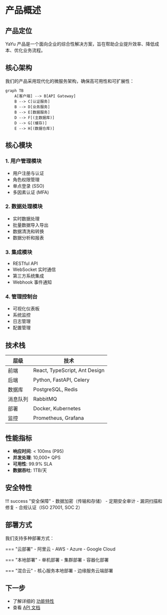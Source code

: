 # 产品概述

## 产品定位

YaYu 产品是一个面向企业的综合性解决方案，旨在帮助企业提升效率、降低成本、优化业务流程。

## 核心架构

我们的产品采用现代化的微服务架构，确保高可用性和可扩展性：

```mermaid
graph TB
    A[客户端] --> B[API Gateway]
    B --> C[认证服务]
    B --> D[业务服务]
    B --> E[数据服务]
    D --> F[(主数据库)]
    D --> G[(缓存)]
    E --> H[(数据仓库)]
```

## 核心模块

### 1. 用户管理模块

- 用户注册与认证
- 角色权限管理
- 单点登录 (SSO)
- 多因素认证 (MFA)

### 2. 数据处理模块

- 实时数据处理
- 批量数据导入导出
- 数据清洗和转换
- 数据分析和报表

### 3. 集成模块

- RESTful API
- WebSocket 实时通信
- 第三方系统集成
- Webhook 事件通知

### 4. 管理控制台

- 可视化仪表板
- 系统监控
- 日志管理
- 配置管理

## 技术栈

| 层级 | 技术 |
|------|------|
| 前端 | React, TypeScript, Ant Design |
| 后端 | Python, FastAPI, Celery |
| 数据库 | PostgreSQL, Redis |
| 消息队列 | RabbitMQ |
| 部署 | Docker, Kubernetes |
| 监控 | Prometheus, Grafana |

## 性能指标

- **响应时间**: < 100ms (P95)
- **并发处理**: 10,000+ QPS
- **可用性**: 99.9% SLA
- **数据吞吐**: 1TB/天

## 安全特性

!!! success "安全保障"
    - 数据加密（传输和存储）
    - 定期安全审计
    - 漏洞扫描和修复
    - 合规认证（ISO 27001, SOC 2）

## 部署方式

我们支持多种部署方式：

=== "云部署"
    - 阿里云
    - AWS
    - Azure
    - Google Cloud

=== "本地部署"
    - 单机部署
    - 集群部署
    - 容器化部署

=== "混合云"
    - 核心服务本地部署
    - 边缘服务云端部署

## 下一步

- 了解详细的 [功能特性](features.md)
- 查看 [API 文档](../api/reference.md)

